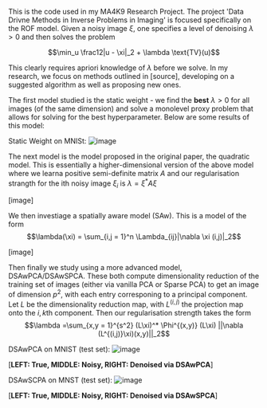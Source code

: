 This is the code used in my MA4K9 Research Project. The project 'Data Drivne Methods in Inverse Problems in Imaging' is focused specifically on the ROF model. Given a noisy image $\xi$, one specifies a level of denoising $\lambda > 0$ and then solves the problem

$$\min_u \frac12|u - \xi|_2 + \lambda \text{TV}(u)$$

This clearly requires apriori knowledge of $\lambda$ before we solve. In my research, we focus on methods outlined in [source], developing on a suggested algorithm as well as proposing new ones. 

The first model studied is the static weight - we find the **best** $\lambda >0$ for all images (of the same dimension) and solve a monolevel proxy problem that allows for solving for the best hyperparameter. Below are some results of this model:

Static Weight on MNISt:
![image](https://github.com/user-attachments/assets/426e7a98-671c-4c72-a562-94b8a80ea300)

The next model is the model proposed in the original paper, the quadratic model. This is essentially a higher-dimensional version of the above model where we learna positive semi-definite matrix $A$ and our regularisation strangth for the ith noisy image $\xi_i$ is $\lambda = \xi^* A \xi$

[image]

We then investiage a spatially aware model (SAw). This is a model of the form 
$$\lambda(\xi) = \sum_{i,j = 1}^n \Lambda_{ij}|\nabla \xi (i,j)|_2$$

[image]

Then finally we study using a more advanced model, DSAwPCA/DSAwSPCA. These both compute dimensionality reduction of the training set of images (either via vanilla PCA or Sparse PCA) to get an image of dimension $p^2$, with each entry corresponing to a principal component. Let $L$ be the dimensionality reduction map, with $L^{(i,j)}$ the projection map onto the $i,k$th component. Then our regularisation strength takes the form
$$\lambda =\sum_{x,y = 1}^{s^2} (L\xi)^* \Phi^{(x,y)} (L\xi) ||\nabla (L^{(i,j)}\xi)(x,y)||_2$$

DSAwPCA on MNIST (test set):
![image](https://github.com/user-attachments/assets/043aba25-6e53-489d-bebf-233d827e48f5)

[**LEFT: True, MIDDLE: Noisy, RIGHT: Denoised via DSAwPCA**]

DSAwSCPA on MNST (test set):
![image](https://github.com/user-attachments/assets/f4244c71-486a-4a4d-b9fb-2cfd0bca06fd)

[**LEFT: True, MIDDLE: Noisy, RIGHT: Denoised via DSAwSPCA**]
